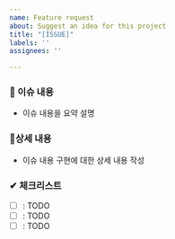 ```yaml
---
name: Feature request
about: Suggest an idea for this project
title: "[ISSUE]"
labels: ''
assignees: ''

---
```


<!---- 제목 emoji commitTag: name -->
<!---- [ISSUE] ✨ Feat: login -->

### 📄 이슈 내용
- 이슈 내용을 요약 설명

### 📑상세 내용
- 이슈 내용 구현에 대한 상세 내용 작성

### ✔ 체크리스트
- [ ] : TODO
- [ ] : TODO
- [ ] : TODO
